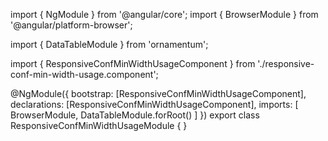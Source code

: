 import { NgModule } from '@angular/core';
import { BrowserModule } from '@angular/platform-browser';
  
import { DataTableModule } from 'ornamentum';
  
import { ResponsiveConfMinWidthUsageComponent } from './responsive-conf-min-width-usage.component';

@NgModule({
 bootstrap: [ResponsiveConfMinWidthUsageComponent],
 declarations: [ResponsiveConfMinWidthUsageComponent],
 imports: [
    BrowserModule, 
    DataTableModule.forRoot()
  ]
})
export class ResponsiveConfMinWidthUsageModule {
}
